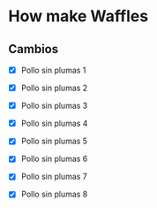 # How make Waffles

## Cambios 

- [X] Pollo sin plumas 1
- [X] Pollo sin plumas 2
- [X] Pollo sin plumas 3
- [X] Pollo sin plumas 4
- [X] Pollo sin plumas 5
- [X] Pollo sin plumas 6
- [X] Pollo sin plumas 7
- [X] Pollo sin plumas 8

